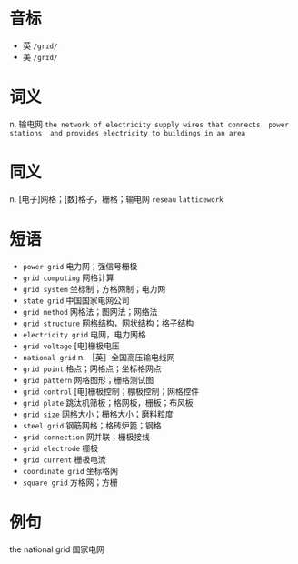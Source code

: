 # 音标

- 英 `/grɪd/`
- 美 `/ɡrɪd/`

# 词义

n. 输电网
`the network of electricity supply wires that connects  power stations  and provides electricity to buildings in an area`

# 同义

n. [电子]网格；[数]格子，栅格；输电网
`reseau` `latticework`

# 短语

- `power grid` 电力网；强信号栅极
- `grid computing` 网格计算
- `grid system` 坐标制；方格网制；电力网
- `state grid` 中国国家电网公司
- `grid method` 网格法；图网法；网络法
- `grid structure` 网格结构，网状结构；格子结构
- `electricity grid` 电网，电力网格
- `grid voltage` [电]栅极电压
- `national grid` n. ［英］全国高压输电线网
- `grid point` 格点；网格点；坐标格网点
- `grid pattern` 网格图形；栅格测试图
- `grid control` [电]栅极控制；棚极控制；网格控件
- `grid plate` 跳汰机筛板；格网板，栅板；布风板
- `grid size` 网格大小；栅格大小；磨料粒度
- `steel grid` 钢筋网格；格砖炉篦；钢格
- `grid connection` 网并联；栅极接线
- `grid electrode` 栅极
- `grid current` 栅极电流
- `coordinate grid` 坐标格网
- `square grid` 方格网；方栅

# 例句

the national grid
国家电网


